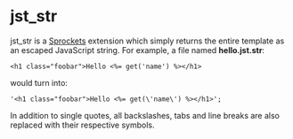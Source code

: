 # jst_str

jst_str is a [Sprockets](https://github.com/sstephenson/sprockets) extension which simply returns the entire template as an escaped JavaScript string. For example, a file named __hello.jst.str__:

    <h1 class="foobar">Hello <%= get('name') %></h1>

would turn into:

    '<h1 class="foobar">Hello <%= get(\'name\') %></h1>';

In addition to single quotes, all backslashes, tabs and line breaks are also replaced with their respective symbols.
